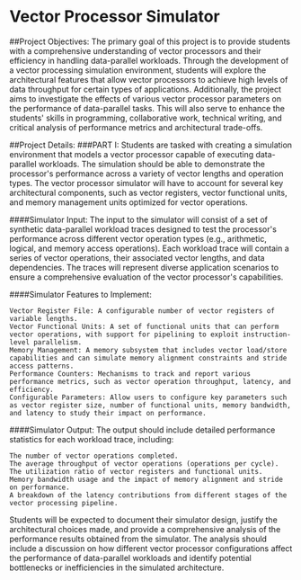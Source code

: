 # Vector Processor Simulator
##Project Objectives:
The primary goal of this project is to provide students with a comprehensive understanding of vector processors and their efficiency in handling data-parallel workloads. Through the development of a vector processing simulation environment, students will explore the architectural features that allow vector processors to achieve high levels of data throughput for certain types of applications. Additionally, the project aims to investigate the effects of various vector processor parameters on the performance of data-parallel tasks. This will also serve to enhance the students' skills in programming, collaborative work, technical writing, and critical analysis of performance metrics and architectural trade-offs.

##Project Details:
###PART I:
Students are tasked with creating a simulation environment that models a vector processor capable of executing data-parallel workloads. The simulation should be able to demonstrate the processor's performance across a variety of vector lengths and operation types. The vector processor simulator will have to account for several key architectural components, such as vector registers, vector functional units, and memory management units optimized for vector operations.

####Simulator Input:
The input to the simulator will consist of a set of synthetic data-parallel workload traces designed to test the processor's performance across different vector operation types (e.g., arithmetic, logical, and memory access operations). Each workload trace will contain a series of vector operations, their associated vector lengths, and data dependencies. The traces will represent diverse application scenarios to ensure a comprehensive evaluation of the vector processor's capabilities.

####Simulator Features to Implement:

    Vector Register File: A configurable number of vector registers of variable lengths.
    Vector Functional Units: A set of functional units that can perform vector operations, with support for pipelining to exploit instruction-level parallelism.
    Memory Management: A memory subsystem that includes vector load/store capabilities and can simulate memory alignment constraints and stride access patterns.
    Performance Counters: Mechanisms to track and report various performance metrics, such as vector operation throughput, latency, and efficiency.
    Configurable Parameters: Allow users to configure key parameters such as vector register size, number of functional units, memory bandwidth, and latency to study their impact on performance.

####Simulator Output:
The output should include detailed performance statistics for each workload trace, including:

    The number of vector operations completed.
    The average throughput of vector operations (operations per cycle).
    The utilization ratio of vector registers and functional units.
    Memory bandwidth usage and the impact of memory alignment and stride on performance.
    A breakdown of the latency contributions from different stages of the vector processing pipeline.

Students will be expected to document their simulator design, justify the architectural choices made, and provide a comprehensive analysis of the performance results obtained from the simulator. The analysis should include a discussion on how different vector processor configurations affect the performance of data-parallel workloads and identify potential bottlenecks or inefficiencies in the simulated architecture.
